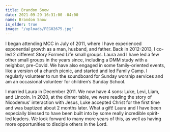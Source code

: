 ```yaml
---
title: Brandon Snow
date: 2021-09-29 16:31:00 -04:00
name: Brandon Snow
is_elder: true
image: "/uploads/FEG02675.jpg"
---
```


I began attending MCC in July of 2011, where I have experienced exponential growth as a man, husband, and father. Back in 2012-2013, I co-led 2 different Story Formed Life small groups. Laura and I have led a few other small groups in the years since, including a DMM study with a neighbor, pre-Covid. We have also engaged in some family-oriented events, like a version of a church picnic, and started and led Family Camp. I regularly volunteer to run the soundboard for Sunday worship services and am an occasional volunteer for children’s Sunday School.

I married Laura in December 2011. We now have 4 sons: Luke, Levi, Liam, and Lincoln. In 2020, at the dinner table, we were reading the story of Nicodemus’ interaction with Jesus, Luke accepted Christ for the first time and was baptized about 2 months later. What a gift! Laura and I have been especially blessed to have been built into by some really incredible spirit-led leaders. We look forward to many more years of this, as well as having more opportunities to disciple others in the Lord.
